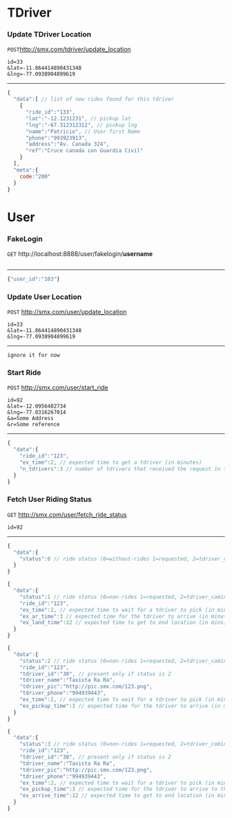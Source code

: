 TDriver
============

### Update TDriver Location

`POST`http://smx.com/tdriver/update_location

``` 
id=33
&lat=-11.864414890431348
&lng=-77.0938904899619
```
---
```js
{
  "data":[ // list of new rides found for this tdriver
    {
      "ride_id":"133",
      "lat":"-12.1231231", // pickup lat
      "lng":"-67.312312312", // pickup lng
      "name":"Patricio", // User first Name
      "phone":"993923913",
      "address":"Av. Canada 324",
      "ref":"Cruce canada con Guardia Civil"
    }
  ],
  "meta":{
    code:"200"
  }
}
```


User 
====

### FakeLogin

`GET` http://localhost:8888/user/fakelogin/__username__
```
```
---
```js
{"user_id":"103"}
```

### Update User Location
`POST` http://smx.com/user/update_location

```
id=33
&lat=-11.864414890431348
&lng=-77.0938904899619
```
---
```
ignore it for now
```


### Start Ride
`POST` http://smx.com/user/start_ride

```
id=92
&lat=-12.0956402734
&lng=-77.0316267014
&a=Some Address
&r=Some reference
```
---

```js
{
  "data":{
    "ride_id":"123",
    "ex_time":2, // expected time to get a tdriver (in minutes)
    "n_tdrivers":3 // number of tdrivers that received the request in the first shot
  }
}
```

### Fetch User Riding Status
`GET` http://smx.com/user/fetch_ride_status


```
id=92
```
---

```js
{
  "data":{
    "status":0 // ride status (0=without-rides 1=requested, 2=tdriver_coming, 3=riding)
  }
}
```
```js
{
  "data":{
    "status":1 // ride status (0=non-rides 1=requested, 2=tdriver_coming, 3=riding)
    "ride_id":"123",
    "ex_time":2, // expected time to wait for a tdriver to pick (in minutes)
    "ex_ar_time":3 // expected time for the tdriver to arrive (in minutes). Present only if status is 2
    "ex_land_time":12 // expected time to get to end location (in mins). Present only if status is 3
  }
}
```
```js
{
  "data":{
    "status":2 // ride status (0=non-rides 1=requested, 2=tdriver_coming, 3=riding)
    "ride_id":"123",
    "tdriver_id":"30", // present only if status is 2
    "tdriver_name":"Taxista Ra Ra",
    "tdriver_pic":"http://pic.smx.com/123.png",
    "tdriver_phone":"994939443",
    "ex_time":2, // expected time to wait for a tdriver to pick (in minutes)
    "ex_pickup_time":3 // expected time for the tdriver to arrive (in minutes). Present only if status is 2
  }
}
```
```js
{
  "data":{
    "status":3 // ride status (0=non-rides 1=requested, 2=tdriver_coming, 3=riding)
    "ride_id":"123",
    "tdriver_id":"30", // present only if status is 2
    "tdriver_name":"Taxista Ra Ra",
    "tdriver_pic":"http://pic.smx.com/123.png",
    "tdriver_phone":"994939443",
    "ex_time":2, // expected time to wait for a tdriver to pick (in minutes)
    "ex_pickup_time":3 // expected time for the tdriver to arrive to the pickup location (in minutes). Present only if status is 2
    "ex_arrive_time":12 // expected time to get to end location (in mins). Present only if status is 3
  }
}
```

